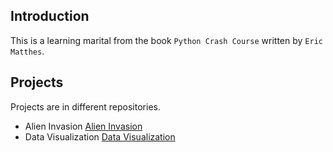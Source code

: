 ## Introduction
This is a learning marital from  the book `Python Crash Course` written by `Eric Matthes`.
## Projects
Projects are in different repositories.
- Alien Invasion
[Alien Invasion](https://github.com/Yuqee/alien_invasion)
- Data Visualization
[Data Visualization](https://github.com/Yuqee/data_visualization)
